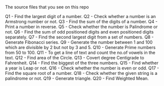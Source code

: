 

The source files that you see on this repo

Q1 - Find the largest digit of a number.
Q2 - Check whether a number is an Armstrong number or not.
Q3 - Find the sum of the digits of a number.
Q4 - Print a number in reverse.
Q5 - Check whether the number is Palindrome or not.
Q6 - Find the sum of odd positioned digits and even positioned digits separately.
Q7 - Find the second largest digit from a set of numbers.
Q8 - Generate Fibonacci series.
Q9 - Generate the number between 1 and 100 which are divisible by 2 but not by 3 and 5.
Q10 - Generate Prime numbers from 50 to 100.
Q11 - To get a line of text and count the no.of vowels in the text.
Q12 - Find area of the Circle.
Q13 - Covert degree Centigrade to Fahrenheit.
Q14 - Find the biggest of the three numbers.
Q15 - Find whether a year is Leap or not.
Q16 - Check whether the number is even or odd.
Q17 - Find the square root of a number.
Q18 - Check whether the given string is a palindrome or not.
Q19 - Generate triangle.
Q20 - Find Weighted Mean.
